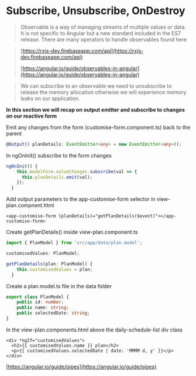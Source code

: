 # Subscribe, Unsubscribe, OnDestroy

> Observable is a way of managing streams of multiple values or data. It is not specific to Angular but a new standard included in the ES7 release. There are many operators to handle observables found here

> [https://rxjs-dev.firebaseapp.com/api](https://rxjs-dev.firebaseapp.com/api)
>
>  [https://angular.io/guide/observables-in-angular](https://angular.io/guide/observables-in-angular)

> We can subscribe to an observable we need to unsubscribe to release the memory allocation otherwise we will experience memory leaks on our application.

**In this section we will recap on output emitter and subscribe to changes on our reactive form**

Emit any changes from the form \(customise-form.component.ts\) back to the parent 

```typescript
@Output() planDetails: EventEmitter<any> = new EventEmitter<any>();
```

In ngOnInit\(\) subscribe to the form changes

```typescript
ngOnInit() {
    this.modelForm.valueChanges.subscribe(val => {
      this.planDetails.emit(val);
    });
  }
```

Add output parameters to the app-customise-form selector in view-plan.compnent.html

```markup
<app-customise-form (planDetails)="getPlanDetails($event)"></app-customise-form>
```

Create getPlanDetails\(\) inside view-plan.component.ts 

```typescript
import { PlanModel } from 'src/app/data/plan.model';

customisedValues: PlanModel;
```

```typescript
getPlanDetails(plan: PlanModel) {
    this.customisedValues = plan;
  }
```

Create a plan.model.ts file in the data folder

```typescript
export class PlanModel {
    public id: number;
    public name: string;
    public selectedDate: string;
}
```

In the view-plan.components.html above the daily-schedule-list div class

```markup
<div *ngIf="customisedValues">
  <h2>{{ customisedValues.name }} plan</h2>
  <p>{{ customisedValues.selectedDate | date: 'MMMM d, y' }}</p>
</div>
```

[https://angular.io/guide/pipes](https://angular.io/guide/pipes)

